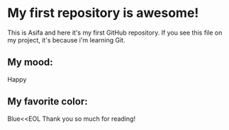 # My first repository is awesome!
This is Asifa and here it's my first GitHub repository.
If you see this file on my project, it's because i'm learning Git.
## My mood:
Happy
## My favorite color:
Blue<<EOL
Thank you so much for reading!
